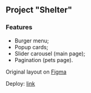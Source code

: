 ## Project "Shelter"
### Features
- Burger menu;
- Popup cards;
- Slider carousel (main page);
- Pagination (pets page). 
  
Original layout on [Figma](https://www.figma.com/file/Yk6EnbY63FyG2PJTFkJDMh/shelter?t=55rdvYNJOYJRy9u4-6)

Deploy: [link](https://freightdh.github.io/shelter/shelter/dist/)
